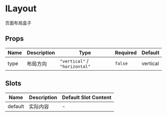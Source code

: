 # ILayout

页面布局盒子

## Props

<!-- @vuese:ILayout:props:start -->
|Name|Description|Type|Required|Default|
|---|---|---|---|---|
|type|布局方向|`"vertical"` / `"horizontal"`|`false`|vertical|

<!-- @vuese:ILayout:props:end -->


## Slots

<!-- @vuese:ILayout:slots:start -->
|Name|Description|Default Slot Content|
|---|---|---|
|default|实际内容|-|

<!-- @vuese:ILayout:slots:end -->


